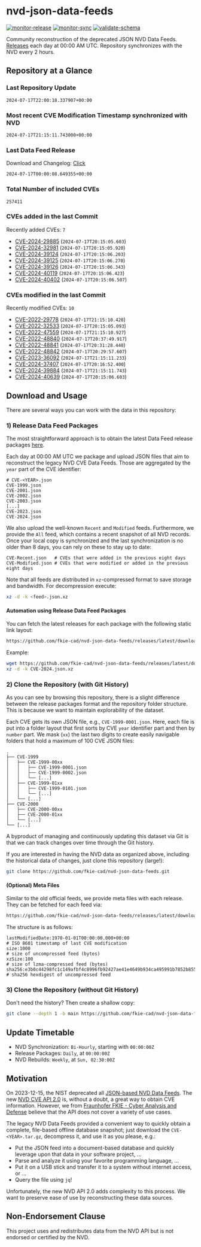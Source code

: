 # nvd-json-data-feeds

[![monitor-release](https://github.com/fkie-cad/nvd-json-data-feeds/actions/workflows/monitor_release.yml/badge.svg)](https://github.com/fkie-cad/nvd-json-data-feeds/actions/workflows/monitor_release.yml)
[![monitor-sync](https://github.com/fkie-cad/nvd-json-data-feeds/actions/workflows/monitor_sync.yml/badge.svg)](https://github.com/fkie-cad/nvd-json-data-feeds/actions/workflows/monitor_sync.yml)
[![validate-schema](https://github.com/fkie-cad/nvd-json-data-feeds/actions/workflows/validate_schema.yml/badge.svg)](https://github.com/fkie-cad/nvd-json-data-feeds/actions/workflows/validate_schema.yml)

Community reconstruction of the deprecated JSON NVD Data Feeds.
[Releases](https://github.com/fkie-cad/nvd-json-data-feeds/releases/latest) each day at 00:00 AM UTC.
Repository synchronizes with the NVD every 2 hours.

## Repository at a Glance

### Last Repository Update

```plain
2024-07-17T22:00:18.337907+00:00
```

### Most recent CVE Modification Timestamp synchronized with NVD

```plain
2024-07-17T21:15:11.743000+00:00
```

### Last Data Feed Release

Download and Changelog: [Click](https://github.com/fkie-cad/nvd-json-data-feeds/releases/latest)

```plain
2024-07-17T00:00:08.649355+00:00
```

### Total Number of included CVEs

```plain
257411
```

### CVEs added in the last Commit

Recently added CVEs: `7`

- [CVE-2024-29885](CVE-2024/CVE-2024-298xx/CVE-2024-29885.json) (`2024-07-17T20:15:05.603`)
- [CVE-2024-32981](CVE-2024/CVE-2024-329xx/CVE-2024-32981.json) (`2024-07-17T20:15:05.920`)
- [CVE-2024-39124](CVE-2024/CVE-2024-391xx/CVE-2024-39124.json) (`2024-07-17T20:15:06.203`)
- [CVE-2024-39125](CVE-2024/CVE-2024-391xx/CVE-2024-39125.json) (`2024-07-17T20:15:06.270`)
- [CVE-2024-39126](CVE-2024/CVE-2024-391xx/CVE-2024-39126.json) (`2024-07-17T20:15:06.343`)
- [CVE-2024-40119](CVE-2024/CVE-2024-401xx/CVE-2024-40119.json) (`2024-07-17T20:15:06.423`)
- [CVE-2024-40402](CVE-2024/CVE-2024-404xx/CVE-2024-40402.json) (`2024-07-17T20:15:06.507`)


### CVEs modified in the last Commit

Recently modified CVEs: `10`

- [CVE-2022-29778](CVE-2022/CVE-2022-297xx/CVE-2022-29778.json) (`2024-07-17T21:15:10.420`)
- [CVE-2022-32533](CVE-2022/CVE-2022-325xx/CVE-2022-32533.json) (`2024-07-17T20:15:05.093`)
- [CVE-2022-47559](CVE-2022/CVE-2022-475xx/CVE-2022-47559.json) (`2024-07-17T21:15:10.927`)
- [CVE-2022-48840](CVE-2022/CVE-2022-488xx/CVE-2022-48840.json) (`2024-07-17T20:37:49.917`)
- [CVE-2022-48841](CVE-2022/CVE-2022-488xx/CVE-2022-48841.json) (`2024-07-17T20:31:28.440`)
- [CVE-2022-48842](CVE-2022/CVE-2022-488xx/CVE-2022-48842.json) (`2024-07-17T20:29:57.607`)
- [CVE-2023-36092](CVE-2023/CVE-2023-360xx/CVE-2023-36092.json) (`2024-07-17T21:15:11.233`)
- [CVE-2024-37407](CVE-2024/CVE-2024-374xx/CVE-2024-37407.json) (`2024-07-17T20:16:52.400`)
- [CVE-2024-39884](CVE-2024/CVE-2024-398xx/CVE-2024-39884.json) (`2024-07-17T21:15:11.743`)
- [CVE-2024-40639](CVE-2024/CVE-2024-406xx/CVE-2024-40639.json) (`2024-07-17T20:15:06.603`)


## Download and Usage

There are several ways you can work with the data in this repository:

### 1) Release Data Feed Packages

The most straightforward approach is to obtain the latest Data Feed release packages [here](https://github.com/fkie-cad/nvd-json-data-feeds/releases/latest).

Each day at 00:00 AM UTC we package and upload JSON files that aim to reconstruct the legacy NVD CVE Data Feeds.
Those are aggregated by the `year` part of the CVE identifier:

```
# CVE-<YEAR>.json
CVE-1999.json
CVE-2001.json
CVE-2002.json
CVE-2003.json
[...]
CVE-2023.json
CVE-2024.json
```

We also upload the well-known `Recent` and `Modified` feeds.
Furthermore, we provide the `All` feed, which contains a recent snapshot of all NVD records.
Once your local copy is synchronized and the last synchronization is no older than 8 days, you can rely on these to stay up to date:

```plain
CVE-Recent.json   # CVEs that were added in the previous eight days
CVE-Modified.json # CVEs that were modified or added in the previous eight days
```

Note that all feeds are distributed in `xz`-compressed format to save storage and bandwidth.
For decompression execute:

```sh
xz -d -k <feed>.json.xz
```

#### Automation using Release Data Feed Packages

You can fetch the latest releases for each package with the following static link layout:

```sh
https://github.com/fkie-cad/nvd-json-data-feeds/releases/latest/download/CVE-<YEAR>.json.xz
```

Example:

```sh
wget https://github.com/fkie-cad/nvd-json-data-feeds/releases/latest/download/CVE-2024.json.xz
xz -d -k CVE-2024.json.xz
```

### 2) Clone the Repository (with Git History)

As you can see by browsing this repository, there is a slight difference between the release packages format and the repository folder structure.
This is because we want to maintain explorability of the dataset.

Each CVE gets its own JSON file, e.g., `CVE-1999-0001.json`.
Here, each file is put into a folder layout that first sorts by CVE `year` identifier part and then by `number` part.
We mask (`xx`) the last two digits to create easily navigable folders that hold a maximum of 100 CVE JSON files:

```plain
.
├── CVE-1999
│   ├── CVE-1999-00xx
│   │   ├── CVE-1999-0001.json
│   │   ├── CVE-1999-0002.json
│   │   └── [...]
│   ├── CVE-1999-01xx
│   │   ├── CVE-1999-0101.json
│   │   └── [...]
│   └── [...]
├── CVE-2000
│   ├── CVE-2000-00xx
│   ├── CVE-2000-01xx
│   └── [...]
└── [...]
```

A byproduct of managing and continuously updating this dataset via Git is that we can track changes over time through the Git history.

If you are interested in having the NVD data as organized above, including the historical data of changes, just clone this repository (large!):

```sh
git clone https://github.com/fkie-cad/nvd-json-data-feeds.git
```

#### (Optional) Meta Files

Similar to the old official feeds, we provide meta files with each release. They can be fetched for each feed via:

```sh
https://github.com/fkie-cad/nvd-json-data-feeds/releases/latest/download/CVE-<YEAR>.meta
```

The structure is as follows:

```plain
lastModifiedDate:1970-01-01T00:00:00.000+00:00                          # ISO 8601 timestamp of last CVE modification
size:1000                                                               # size of uncompressed feed (bytes)
xzSize:100                                                              # size of lzma-compressed feed (bytes)
sha256:e3b0c44298fc1c149afbf4c8996fb92427ae41e4649b934ca495991b7852b855 # sha256 hexdigest of uncompressed feed
```

### 3) Clone the Repository (without Git History)

Don't need the history? Then create a shallow copy:

```sh
git clone --depth 1 -b main https://github.com/fkie-cad/nvd-json-data-feeds.git
```


## Update Timetable

* NVD Synchronization: `Bi-Hourly`, starting with `00:00:00Z`
* Release Packages: `Daily`, at `00:00:00Z`
* NVD Rebuilds: `Weekly`, at `Sun, 02:30:00Z`


## Motivation

On 2023-12-15, the NIST deprecated all [JSON-based NVD Data Feeds](https://nvd.nist.gov/vuln/data-feeds#divRetirementBanner-1).
The new [NVD CVE API 2.0](https://nvd.nist.gov/developers/vulnerabilities) is, without a doubt, a great way to obtain CVE information.
However, we from [Fraunhofer FKIE - Cyber Analysis and Defense](https://www.fkie.fraunhofer.de/en/departments/cad.html) believe that the API does not cover a variety of use cases.

The legacy NVD Data Feeds provided a convenient way to quickly obtain a complete, file-based offline database snapshot; just download the `CVE-<YEAR>.tar.gz`, decompress it, and use it as you please, e.g.:

- Put the JSON feed into a document-based database and quickly leverage upon that data in your software project, ...
- Parse and analyze it using your favorite programming language, ...
- Put it on a USB stick and transfer it to a system without internet access, or ...
- Query the file using `jq`!

Unfortunately, the new NVD API 2.0 adds complexity to this process.
We want to preserve ease of use by reconstructing these data sources.

## Non-Endorsement Clause

This project uses and redistributes data from the NVD API but is not endorsed or certified by the NVD.